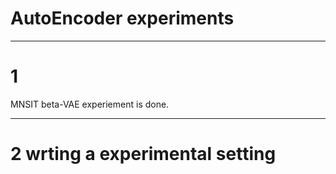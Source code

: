 # AutoEncoder experiments


---
# 1
MNSIT beta-VAE experiement is done. 

---
# 2 wrting a experimental setting

